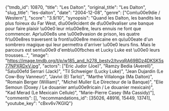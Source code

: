 {"tmdb_id": 10870, "title": "Les Dalton", "original_title": "Les Dalton", "slug_title": "les-dalton", "date": "2004-12-08", "genre": ["Com\u00e9die / Western"], "score": "3.9/10", "synopsis": "Quand les Dalton, les bandits les plus foireux du Far West, d\u00e9cident de d\u00e9valiser une banque pour faire plaisir \u00e0 leur m\u00e8re, leurs ennuis ne font que commencer. Apr\u00e8s une \u00e9vasion de prison, les quatre fr\u00e8res traversent la fronti\u00e8re mexicaine en qu\u00eate d'un sombrero magique qui leur permettra d'arriver \u00e0 leurs fins. Mais le parcours est sem\u00e9 d'emb\u00fbches et Lucky Luke est \u00e0 leurs trousses...", "image": "https://image.tmdb.org/t/p/w185_and_h278_bestv2/tvvqRA69BDz4DKSK5s77NPXRDxV.jpg", "actors": ["Eric Judor (Joe)", "Ramzy Bedia (Averell)", "Sa\u00efd Serrari (Jack)", "Til Schweiger (Lucky Luke)", "Jean Dujardin (Le Cow-Boy Vanneur)", "Javivi (El Tarlo)", "Marthe Villalonga (Ma Dalton)", "Romain Berger (William)", "Michel Muller (Le Directeur de la Banque)", "Elie Semoun (Doxey / Le douanier am\u00e9ricain / Le douanier mexicain)", "Kad Merad (Le Mexicain Cellule)", "Marie-Pierre Casey (Ma Cassidy)"], "comments": [], "recommandations_id": [35026, 48916, 15449, 13741], "youtube_key": "cBxv6v7KGIQ"}